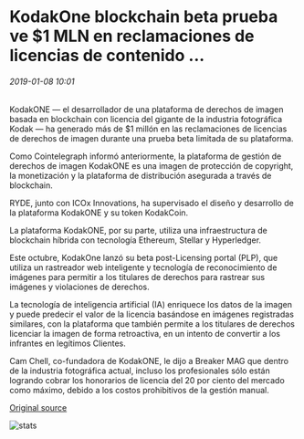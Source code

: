 # KodakOne blockchain beta prueba ve $1 MLN en reclamaciones de licencias de contenido ...

###### 2019-01-08 10:01

KodakONE — el desarrollador de una plataforma de derechos de imagen basada en blockchain con licencia del gigante de la industria fotográfica Kodak — ha generado más de $1 millón en las reclamaciones de licencias de derechos de imagen durante una prueba beta limitada de su plataforma.

Como Cointelegraph informó anteriormente, la plataforma de gestión de derechos de imagen KodakONE es una imagen de protección de copyright, la monetización y la plataforma de distribución asegurada a través de blockchain.

RYDE, junto con ICOx Innovations, ha supervisado el diseño y desarrollo de la plataforma KodakONE y su token KodakCoin.

La plataforma KodakONE, por su parte, utiliza una infraestructura de blockchain híbrida con tecnología Ethereum, Stellar y Hyperledger.

Este octubre, KodakOne lanzó su beta post-Licensing portal (PLP), que utiliza un rastreador web inteligente y tecnología de reconocimiento de imágenes para permitir a los titulares de derechos para rastrear sus imágenes y violaciones de derechos.

La tecnología de inteligencia artificial (IA) enriquece los datos de la imagen y puede predecir el valor de la licencia basándose en imágenes registradas similares, con la plataforma que también permite a los titulares de derechos licenciar la imagen de forma retroactiva, en un intento de convertir a los infrantes en legítimos Clientes.

Cam Chell, co-fundadora de KodakONE, le dijo a Breaker MAG que dentro de la industria fotográfica actual, incluso los profesionales sólo están logrando cobrar los honorarios de licencia del 20 por ciento del mercado como máximo, debido a los costos prohibitivos de la gestión manual.

[Original source](https://cointelegraph.com/news/kodakone-blockchain-beta-test-sees-1-mln-in-content-licensing-claims)

![stats](https://c.statcounter.com/11760860/0/a89fa40b/1/ "stats")